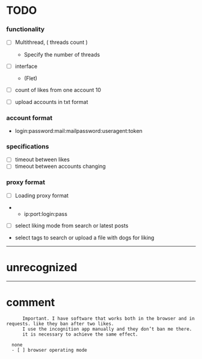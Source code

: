 # TODO
### functionality
- [ ] Multithread, ( threads count )
  - Specify the number of threads

- [ ] interface 
  - (Flet)

- [ ] count of likes from one account 10
- [ ] upload accounts in txt format

### account format
- login:password:mail:mailpassword:useragent:token

### specifications
- [ ] timeout between likes
- [ ] timeout between accounts changing

### proxy format
- [ ] Loading proxy format
- - ip:port:login:pass

- [ ] select liking mode from search or latest posts
- select tags to search or upload a file with dogs for liking
----------------------------------------------------------------------------------
# unrecognized


----------------------------------------------------------------------------------- 
  # comment

          Important. I have software that works both in the browser and in requests. like they ban after two likes.
          I use the incognition app manually and they don’t ban me there.
          it is necessary to achieve the same effect.

      none 
      - [ ] browser operating mode
